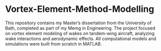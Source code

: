 # Vortex-Element-Method-Modelling
This repository contains my Master’s dissertation from the University of Bath, completed as part of my Memg in Engineering. The project focused on vortex element modeling of wakes on tandem-wing aircraft, analyzing wake interactions and aerodynamic effects. All computational models and simulations were built from scratch in MATLAB.

